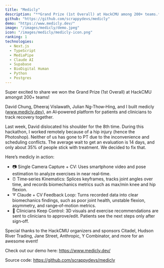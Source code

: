 ```yaml
---
title: "Medicly"
description: "**Grand Prize (1st Overall) at HackCMU among 200+ teams.** AI‑powered physical therapy analysis platform for patients and clinicians to track recovery together."
github: "https://github.com/scrappydevs/medicly"
demo: "https://www.medicly.dev/"
image: "/images/medicly/demo.jpeg"
icon: "/images/medicly/medicly-icon.png"
ranking: 1
technologies:
  - Next.js
  - TypeScript
  - MediaPipe
  - Claude AI
  - Supabase
  - BioDigital Human
  - Python
  - Postgres
---
```


Super excited to share we won the Grand Prize (1st Overall) at HackCMU amongst 200+ teams!

David Chung, Dheeraj Vislawath, Julian Ng‑Thow‑Hing, and I built medicly (www.medicly.dev), an AI‑powered platform for patients and clinicians to track recovery together.

Last week, David dislocated his shoulder for the 8th time. During this hackathon, I worked remotely because of a hip injury (hence the Photoshop). Neither of us has gone to PT due to the inconvenience and scheduling conflicts. The average wait to get an evaluation is 14 days, and only about 35% of people stick with treatment. We decided to fix that.

Here’s medicly in action:

- 📷 Single Camera Capture + CV: Uses smartphone video and pose estimation to analyze exercises in near real‑time.
- ⏰ Time‑series Kinematics: Splices keyframes, tracks joint angles over time, and records biomechanics metrics such as max/min knee and hip flexion.
- ➰ Claude + CV Feedback Loop: Turns recorded data into clear biomechanics findings, such as poor joint health, unstable flexion, asymmetry, and range‑of‑motion metrics.
- 🏥 Clinicians Keep Control: 3D visuals and exercise recommendations are sent to clinicians to approve/edit. Patients see the next steps only after sign‑off.

Special thanks to the HackCMU organizers and sponsors Citadel, Hudson River Trading, Jane Street, Anthropic, Y Combinator, and more for an awesome event!

Check out our demo here: https://www.medicly.dev/

Source code: https://github.com/scrappydevs/medicly

